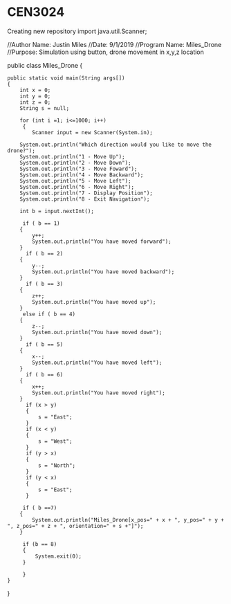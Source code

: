 # CEN3024
Creating new repository 
import java.util.Scanner;

//Author Name: Justin Miles
//Date: 9/1/2019
//Program Name: Miles_Drone
//Purpose: Simulation using button, drone movement in x,y,z location



public class Miles_Drone
{
		
	public static void main(String args[])
	{
		int x = 0;
		int y = 0;
		int z = 0;
		String s = null;
				
		for (int i =1; i<=1000; i++)
		 {
			Scanner input = new Scanner(System.in);
			
		System.out.println("Which direction would you like to move the drone?");
		System.out.println("1 - Move Up");
		System.out.println("2 - Move Down");
		System.out.println("3 - Move Foward");
		System.out.println("4 - Move Backward");
		System.out.println("5 - Move Left");
		System.out.println("6 - Move Right");
		System.out.println("7 - Display Position");
		System.out.println("8 - Exit Navigation");
		
		int b = input.nextInt();
		
		 if ( b == 1) 
		{
			y++;
			System.out.println("You have moved forward");
		}
		  if ( b == 2) 
		{
			y--;
			System.out.println("You have moved backward");
		}
		  if ( b == 3) 
		{
			z++;
			System.out.println("You have moved up");
		}
		 else if ( b == 4) 
		{
			z--;
			System.out.println("You have moved down");
		}
		  if ( b == 5) 
		{
			x--;
			System.out.println("You have moved left");
		}
		  if ( b == 6) 
		{
			x++;
			System.out.println("You have moved right");
		}
		  if (x > y)
		  {
			  s = "East";
		  }
		  if (x < y)
		  {
			  s = "West";
		  }
		  if (y > x)
		  {
			  s = "North";
		  }
		  if (y < x)
		  {
			  s = "East";
		  }
		  
		 if ( b ==7)  
		{
			System.out.println("Miles_Drone[x_pos=" + x + ", y_pos=" + y + ", z_pos=" + z + ", orientation=" + s +"]");
		}
		 
		 if (b == 8)
		 {
			 System.exit(0);
		 }
		 
		 }
	}

}
